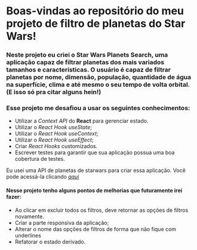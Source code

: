 # Boas-vindas ao repositório do meu projeto de filtro de planetas do Star Wars!

### Neste projeto eu criei o Star Wars Planets Search, uma aplicação capaz de filtrar planetas dos mais variados tamanhos e características. O usuário é capaz de filtrar planetas por nome, dimensão, população, quantidade de água na superfície, clima e até mesmo o seu tempo de volta orbital. (E isso só pra citar alguns hein!)

### Esse projeto me desafiou a usar os seguintes conhecimentos:

* Utilizar a _Context API_ do **React** para gerenciar estado.
* Utilizar o _React Hook useState_;
* Utilizar o _React Hook useContext_;
* Utilizar o _React Hook useEffect_;
* Criar _React Hooks_ customizados.
* Escrever testes para garantir que sua aplicação possua uma boa cobertura de testes.

Eu usei uma API de planetas de starwars para criar essa aplicação. Você pode acessá-la clicando _[aqui](https://swapi.dev/api/planets)_

#### Nesse projeto tenho alguns pontos de melhorias que futuramente irei fazer:

* Ao clicar em excluir todos os filtros, deve retornar as opções de filtros novamente.
* Criar a parte responsiva da aplicação;
* Alterar o nome das opções de filtros de forma que não fique com underlines
* Refatorar o estado derivado.
